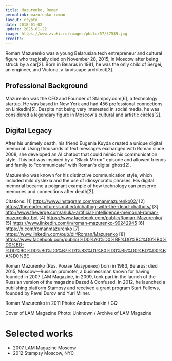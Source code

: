 ```yaml
---
title: Mazurenko, Roman
permalink: mazurenko-roman
layout: crypto
date: 2018-01-02
update: 2025-01-22
image: https://www.zvuki.ru/images/photo/57/57539.jpg
credits:
---
```


Roman Mazurenko was a young Belarusian tech entrepreneur and cultural figure who tragically died on November 28, 2015, in Moscow after being struck by a car[2]. Born in Belarus in 1981, he was the only child of Sergei, an engineer, and Victoria, a landscape architect[3].

## Professional Background
Mazurenko was the CEO and Founder of Stampsy.com[6], a technology startup. He was based in New York and had 456 professional connections on LinkedIn[5]. Despite not being very interested in social media, he was considered a legendary figure in Moscow's cultural and artistic circles[2].

## Digital Legacy
After his untimely death, his friend Eugenia Kuyda created a unique digital memorial. Using thousands of text messages exchanged with Roman since 2008, she developed an AI chatbot that could mimic his communication style. This bot was inspired by a "Black Mirror" episode and allowed friends and family to "communicate" with Roman's digital ghost[2].

Mazurenko was known for his distinctive communication style, which included mild dyslexia and the use of idiosyncratic phrases. His digital memorial became a poignant example of how technology can preserve memories and connections after death[2].

Citations:
[1] https://www.instagram.com/romanmazurenko02/
[2] https://thereader.mitpress.mit.edu/chatting-with-the-dead-chatbots/
[3] http://www.theverge.com/a/luka-artificial-intelligence-memorial-roman-mazurenko-bot
[4] https://www.facebook.com/public/Roman-Mazurenko/
[5] https://www.linkedin.com/in/roman-mazurenko-99242945
[6] https://x.com/romanmazurenko
[7] https://www.linkedin.com/pub/dir/Roman/Mazurenko
[8] https://www.facebook.com/public/%D0%A0%D0%BE%D0%BC%D0%B0%D0%BD-%D0%9C%D0%B0%D0%B7%D1%83%D1%80%D0%B5%D0%BD%D0%BA%D0%BE

Roman Mazurenko (Rus. Роман Мазуренко) born in 1983, Belarus; died 2015, Moscow—Russian promoter, a businessman known for having founded in 2007 LAM Magazine, in 2009, took part in the launch of the Russian version of the magazine Dazed & Confused. In 2012, he launched a publishing platform Stampsy and received a grant program Start Fellows, founded by Pavel Durov and Yuri Milner.

Roman Mazurenko in 2011
Photo: Andrew Isakin / GQ

Cover of LAM Magazine
Photo: Unknown / Archive of LAM Magazine

# Selected works

+ 2007 LAM Magazine	Moscow
+ 2012 Stampsy Moscow, NYC
